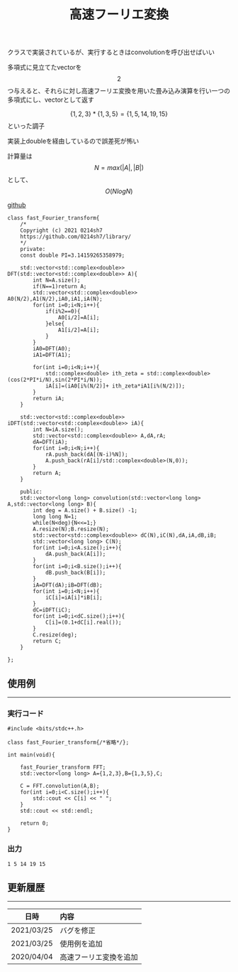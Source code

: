 ﻿---
title: "高速フーリエ変換"
permalink: /posts/fft
writer: 0214sh7
layout: library
---

クラスで実装されているが、実行するときはconvolutionを呼び出せばいい

多項式に見立てたvectorを$$2$$つ与えると、それらに対し高速フーリエ変換を用いた畳み込み演算を行い一つの多項式にし、vectorとして返す

$$\{1,2,3\}*\{1,3,5\}=\{1,5,14,19,15\}$$といった調子

実装上doubleを経由しているので誤差死が怖い

計算量は$$N=max(\vert A \vert,\vert B\vert)$$として、$$Ο(NlogN)$$

[github](https://github.com/0214sh7/procon-library/blob/master/math/fast%20Fourier%20transform.cpp)

```
class fast_Fourier_transform{
    /*
    Copyright (c) 2021 0214sh7
    https://github.com/0214sh7/library/
    */
    private:
    const double PI=3.14159265358979; 
    
    std::vector<std::complex<double>> DFT(std::vector<std::complex<double>> A){
        int N=A.size();
        if(N==1)return A;
        std::vector<std::complex<double>> A0(N/2),A1(N/2),iA0,iA1,iA(N);
        for(int i=0;i<N;i++){
            if(i%2==0){
                A0[i/2]=A[i];
            }else{
                A1[i/2]=A[i];
            }
        }
        iA0=DFT(A0);
        iA1=DFT(A1);
        
        for(int i=0;i<N;i++){
            std::complex<double> ith_zeta = std::complex<double>(cos(2*PI*i/N),sin(2*PI*i/N));
            iA[i]=(iA0[i%(N/2)]+ ith_zeta*iA1[i%(N/2)]);
        }
        return iA;
    }
    
    std::vector<std::complex<double>> iDFT(std::vector<std::complex<double>> iA){
        int N=iA.size();
        std::vector<std::complex<double>> A,dA,rA;
        dA=DFT(iA);
        for(int i=0;i<N;i++){
            rA.push_back(dA[(N-i)%N]);
            A.push_back(rA[i]/std::complex<double>(N,0));
        }
        return A;
    }
    
    public:
    std::vector<long long> convolution(std::vector<long long> A,std::vector<long long> B){
        int deg = A.size() + B.size() -1;
        long long N=1;
        while(N<deg){N<<=1;}
        A.resize(N);B.resize(N);
        std::vector<std::complex<double>> dC(N),iC(N),dA,iA,dB,iB;
        std::vector<long long> C(N);
        for(int i=0;i<A.size();i++){
            dA.push_back(A[i]);
        }
        for(int i=0;i<B.size();i++){
            dB.push_back(B[i]);
        }
        iA=DFT(dA);iB=DFT(dB);
        for(int i=0;i<N;i++){
            iC[i]=iA[i]*iB[i];
        }
        dC=iDFT(iC);
        for(int i=0;i<dC.size();i++){
            C[i]=(0.1+dC[i].real());
        }
        C.resize(deg);
        return C;
    }
    
};
```

## 使用例
***

### 実行コード
```
#include <bits/stdc++.h>

class fast_Fourier_transform{/*省略*/};

int main(void){
    
    fast_Fourier_transform FFT;
    std::vector<long long> A={1,2,3},B={1,3,5},C;
    
    C = FFT.convolution(A,B);
    for(int i=0;i<C.size();i++){
        std::cout << C[i] << " ";
    }
    std::cout << std::endl;
    
    return 0;
}
```

### 出力
```
1 5 14 19 15 
```


## 更新履歴
***

| 日時 | 内容 |
| :---: | :--- |
| 2021/03/25 | バグを修正 |
| 2021/03/25 | 使用例を追加 |
| 2020/04/04 | 高速フーリエ変換を追加 |